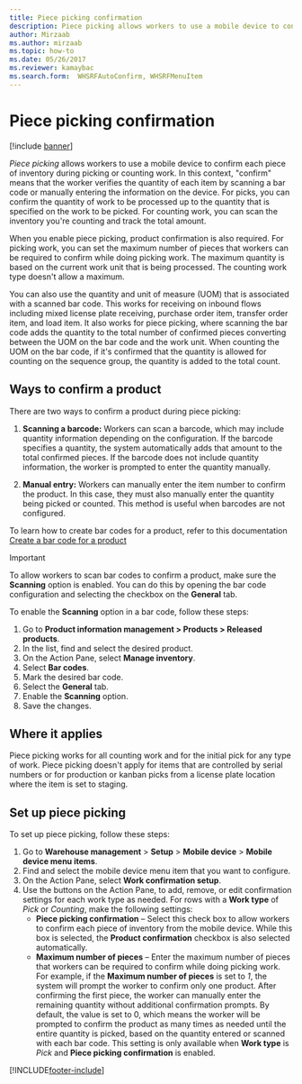 ```yaml
---
title: Piece picking confirmation
description: Piece picking allows workers to use a mobile device to confirm each piece of inventory during picking or counting work.
author: Mirzaab
ms.author: mirzaab
ms.topic: how-to
ms.date: 05/26/2017
ms.reviewer: kamaybac
ms.search.form:  WHSRFAutoConfirm, WHSRFMenuItem
---
```


# Piece picking confirmation

[!include [banner](../includes/banner.md)]

*Piece picking* allows workers to use a mobile device to confirm each piece of inventory during picking or counting work. In this context, "confirm" means that the worker verifies the quantity of each item by scanning a bar code or manually entering the information on the device. For picks, you can confirm the quantity of work to be processed up to the quantity that is specified on the work to be picked. For counting work, you can scan the inventory you're counting and track the total amount.

When you enable piece picking, product confirmation is also required. For picking work, you can set the maximum number of pieces that workers can be required to confirm while doing picking work. The maximum quantity is based on the current work unit that is being processed. The counting work type doesn't allow a maximum.

You can also use the quantity and unit of measure (UOM) that is associated with a scanned bar code. This works for receiving on inbound flows including mixed license plate receiving, purchase order item, transfer order item, and load item. It also works for piece picking, where scanning the bar code adds the quantity to the total number of confirmed pieces converting between the UOM on the bar code and the work unit. When counting the UOM on the bar code, if it's confirmed that the quantity is allowed for counting on the sequence group, the quantity is added to the total count.

## Ways to confirm a product

There are two ways to confirm a product during piece picking:

1. **Scanning a barcode:** Workers can scan a barcode, which may include quantity information depending on the configuration. If the barcode specifies a quantity, the system automatically adds that amount to the total confirmed pieces. If the barcode does not include quantity information, the worker is prompted to enter the quantity manually.

1. **Manual entry:** Workers can manually enter the item number to confirm the product. In this case, they must also manually enter the quantity being picked or counted. This method is useful when barcodes are not configured.

To learn how to create bar codes for a product, refer to this documentation [Create a bar code for a product](create-bar-code-product.md)

> [!IMPORTANT]
> To allow workers to scan bar codes to confirm a product, make sure the **Scanning** option is enabled. You can do this by opening the bar code configuration and selecting the checkbox on the **General** tab.
>
> To enable the **Scanning** option in a bar code, follow these steps:
>
> 1. Go to **Product information management \> Products \> Released products**.
> 1. In the list, find and select the desired product.
> 1. On the Action Pane, select **Manage inventory**.
> 1. Select **Bar codes**.
> 1. Mark the desired bar code.
> 1. Select the **General** tab.
> 1. Enable the **Scanning** option.
> 1. Save the changes.

## Where it applies

Piece picking works for all counting work and for the initial pick for any type of work. Piece picking doesn't apply for items that are controlled by serial numbers or for production or kanban picks from a license plate location where the item is set to staging.

## Set up piece picking

To set up piece picking, follow these steps:

1. Go to **Warehouse management** \> **Setup** \> **Mobile device** \> **Mobile device menu items**.
1. Find and select the mobile device menu item that you want to configure.
1. On the Action Pane, select **Work confirmation setup**.
1. Use the buttons on the Action Pane, to add, remove, or edit confirmation settings for each work type as needed. For rows with a **Work type** of *Pick* or *Counting*, make the following settings:
    - **Piece picking confirmation** – Select this check box to allow workers to confirm each piece of inventory from the mobile device. While this box is selected, the **Product confirmation** checkbox is also selected automatically.
    - **Maximum number of pieces** – Enter the maximum number of pieces that workers can be required to confirm while doing picking work. For example, if the **Maximum number of pieces** is set to *1*, the system will prompt the worker to confirm only one product. After confirming the first piece, the worker can manually enter the remaining quantity without additional confirmation prompts. By default, the value is set to 0, which means the worker will be prompted to confirm the product as many times as needed until the entire quantity is picked, based on the quantity entered or scanned with each bar code. This setting is only available when **Work type** is *Pick* and **Piece picking confirmation** is enabled.

[!INCLUDE[footer-include](../../includes/footer-banner.md)]
